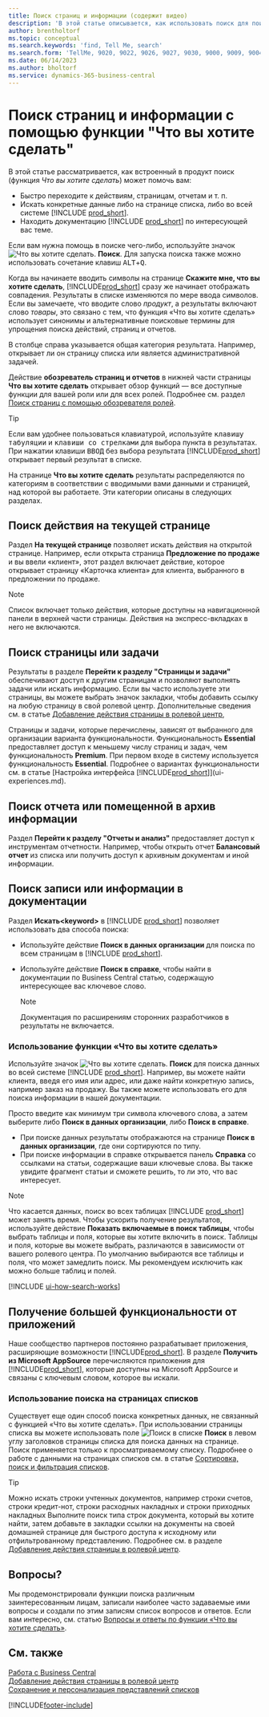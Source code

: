 ```yaml
---
title: Поиск страниц и информации (содержит видео)
description: 'В этой статье описывается, как использовать поиск для поиска действий, страниц, отчетов, документации и данных, а также других приложений и консультативных служб.'
author: brentholtorf
ms.topic: conceptual
ms.search.keywords: 'find, Tell Me, search'
ms.search.form: 'TellMe, 9020, 9022, 9026, 9027, 9030, 9000, 9009, 9004, 9005, 9024, 9006, 9007, 9010, 9016, 9017'
ms.date: 06/14/2023
ms.author: bholtorf
ms.service: dynamics-365-business-central
---
```

# <a name="finding-pages-and-information-with-tell-me"></a>Поиск страниц и информации с помощью функции "Что вы хотите сделать"

В этой статье рассматривается, как встроенный в продукт поиск (функция *Что вы хотите сделать*) может помочь вам: 

* Быстро переходите к действиям, страницам, отчетам и т. п.
* Искать конкретные данные либо на странице списка, либо во всей системе [!INCLUDE [prod_short](includes/prod_short.md)].
* Находить документацию [!INCLUDE [prod_short](includes/prod_short.md)] по интересующей вас теме.

<!-- ![!VIDEO https://go.microsoft.com/fwlink/?linkid=2086048] -->

Если вам нужна помощь в поиске чего-либо, используйте значок ![Что вы хотите сделать.](media/ui-search/search.png "Поиск страницы или отчета") **Поиск**. Для запуска поиска также можно использовать сочетание клавиш <kbd>ALT</kbd>+<kbd>Q</kbd>.

Когда вы начинаете вводить символы на странице **Скажите мне, что вы хотите сделать**, [!INCLUDE[prod_short](includes/prod_short.md)] сразу же начинает отображать совпадения. Результаты в списке изменяются по мере ввода символов. Если вы замечаете, что вводите слово *продукт*, а результаты включают слово *товары*, это связано с тем, что функция «Что вы хотите сделать» использует синонимы и альтернативные поисковые термины для упрощения поиска действий, страниц и отчетов.

В столбце справа указывается общая категория результата. Например, открывает ли он страницу списка или является административной задачей.  

Действие **обозреватель страниц и отчетов** в нижней части страницы **Что вы хотите сделать** открывает обзор функций — все доступные функции для вашей роли или для всех ролей. Подробнее см. раздел [Поиск страниц с помощью обозревателя ролей](ui-role-explorer.md).

> [!TIP]  
> Если вам удобнее пользоваться клавиатурой, используйте <kbd>клавишу табуляции</kbd> и <kbd>клавиши со стрелками</kbd> для выбора пункта в результатах. При нажатии клавиши <kbd>ВВОД</kbd> без выбора результата [!INCLUDE[prod_short](includes/prod_short.md)] открывает первый результат в списке.

На странице **Что вы хотите сделать** результаты распределяются по категориям в соответствии с вводимыми вами данными и страницей, над которой вы работаете. Эти категории описаны в следующих разделах.

## <a name="find-an-action-on-the-current-page"></a>Поиск действия на текущей странице

Раздел **На текущей странице** позволяет искать действия на открытой странице. Например, если открыта страница **Предложение по продаже** и вы ввели «клиент», этот раздел включает действие, которое открывает страницу «Карточка клиента» для клиента, выбранного в предложении по продаже.

> [!NOTE]  
> Список включает только действия, которые доступны на навигационной панели в верхней части страницы. Действия на экспресс-вкладках в него не включаются.  

## <a name="find-a-page-or-a-task"></a>Поиск страницы или задачи

Результаты в разделе **Перейти к разделу "Страницы и задачи"** обеспечивают доступ к другим страницам и позволяют выполнять задачи или искать информацию. Если вы часто используете эти страницы, вы можете выбрать значок закладки, чтобы добавить ссылку на любую страницу в свой ролевой центр. Дополнительные сведения см. в статье [Добавление действия страницы в ролевой центр](ui-bookmarks.md),

Страницы и задачи, которые перечислены, зависят от выбранного для организации варианта функциональности. Функциональность **Essential** предоставляет доступ к меньшему числу страниц и задач, чем функциональность **Premium**. При первом входе в систему используется функциональность **Essential**. Подробнее о вариантах функциональности см. в статье [Настройка интерфейса [!INCLUDE[prod_short](includes/prod_short.md)]](ui-experiences.md).

## <a name="find-a-report-or-archived-information"></a>Поиск отчета или помещенной в архив информации

Раздел **Перейти к разделу "Отчеты и анализ"** предоставляет доступ к инструментам отчетности. Например, чтобы открыть отчет **Балансовый отчет** из списка или получить доступ к архивным документам и иной информации.  

## <a name="find-a-record-or-search-the-documentation"></a>Поиск записи или информации в документации

Раздел **Искать\<keyword\>** в [!INCLUDE [prod_short](includes/prod_short.md)] позволяет использовать два способа поиска:

* Используйте действие **Поиск в данных организации** для поиска по всем страницам в [!INCLUDE [prod_short](includes/prod_short.md)].
* Используйте действие **Поиск в справке**, чтобы найти в документации по Business Central статью, содержащую интересующее вас ключевое слово.

  > [!NOTE]  
  > Документация по расширениям сторонних разработчиков в результаты не включается.

### <a name="use-tell-me-what-you-want-to-do"></a>Использование функции «Что вы хотите сделать»

Используйте значок ![Что вы хотите сделать.](media/ui-search/search.png "Поиск страницы или отчета") **Поиск** для поиска данных во всей системе [!INCLUDE [prod_short](includes/prod_short.md)]. Например, вы можете найти клиента, введя его имя или адрес, или даже найти конкретную запись, например заказ на продажу. Вы также можете использовать его для поиска информации в нашей документации.

Просто введите как минимум три символа ключевого слова, а затем выберите либо **Поиск в данных организации**, либо **Поиск в справке**.

* При поиске данных результаты отображаются на странице **Поиск в данных организации**, где они сортируются по типу.  
* При поиске информации в справке открывается панель **Справка** со ссылками на статьи, содержащие ваши ключевые слова. Вы также увидите фрагмент статьи и сможете решить, то ли это, что вас интересует.

> [!NOTE]
> Что касается данных, поиск во всех таблицах [!INCLUDE [prod_short](includes/prod_short.md)] может занять время. Чтобы ускорить получение результатов, используйте действие **Показать включаемые в поиск таблицы**, чтобы выбрать таблицы и поля, которые вы хотите включить в поиск. Таблицы и поля, которые вы можете выбрать, различаются в зависимости от вашего ролевого центра. По умолчанию выбираются все таблицы и поля, что может замедлить поиск. Мы рекомендуем исключить как можно больше таблиц и полей.

[!INCLUDE [ui-how-search-works](includes/ui-how-search-works.md)]

## <a name="get-more-functionality-from-apps"></a>Получение большей функциональности от приложений

Наше сообщество партнеров постоянно разрабатывает приложения, расширяющие возможности [!INCLUDE[prod_short](includes/prod_short.md)]. В разделе **Получить из Microsoft AppSource** перечисляются приложения для [!INCLUDE[prod_short](includes/prod_short.md)], которые доступны на Microsoft AppSource и связаны с ключевым словом, которое вы искали.

### <a name="use-search-on-list-pages"></a>Использование поиска на страницах списков

Существует еще один способ поиска конкретных данных, не связанный с функцией «Что вы хотите сделать». При использовании страницы списка вы можете использовать поле ![Поиск в списке](media/ui-search/search-list.png "Значок поиска в списке") **Поиск** в левом углу заголовков страницы списка для поиска данных на странице. Поиск применяется только к просматриваемому списку. Подробнее о работе с данными на страницах списков см. в статье [Сортировка, поиск и фильтрация списков](ui-enter-criteria-filters.md).  

> [!TIP]
> Можно искать строки учтенных документов, например строки счетов, строки кредит-нот, строки расходных накладных и строки приходных накладных Выполните поиск типа строк документа, который вы хотите найти, затем добавьте в закладки ссылки на документы на своей домашней странице для быстрого доступа к исходному или отфильтрованному представлению. Подробнее см. в разделе [Добавление действия страницы в ролевой центр](ui-bookmarks.md).

## <a name="questions"></a>Вопросы?

Мы продемонстрировали функции поиска различным заинтересованным лицам, записали наиболее часто задаваемые ими вопросы и создали по этим записям список вопросов и ответов. Если вам интересно, см. статью [Вопросы и ответы по функции «Что вы хотите сделать»](ui-search-faq.md).

## <a name="see-also"></a>См. также

[Работа с Business Central](ui-work-product.md)  
[Добавление действия страницы в ролевой центр](ui-bookmarks.md)  
[Сохранение и персонализация представлений списков](ui-views.md)  

[!INCLUDE[footer-include](includes/footer-banner.md)]
